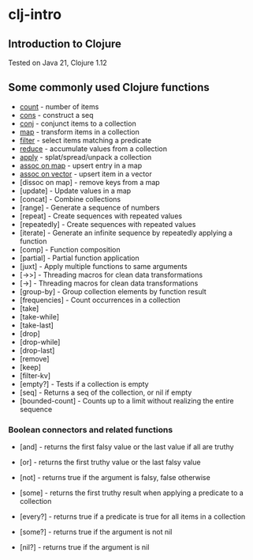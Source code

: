# clj-intro
## Introduction to Clojure

Tested on Java 21, Clojure 1.12

## Some commonly used Clojure functions 
- [count](count.clj) - number of items
- [cons](cons.clj) - construct a seq 
- [conj](conj.clj) - conjunct items to a collection
- [map](map.clj) - transform items in a collection
- [filter](filter.clj) - select items matching a predicate
- [reduce](reduce.clj) - accumulate values from a collection
- [apply](apply.clj) - splat/spread/unpack a collection
- [assoc on map](assoc-map.clj) - upsert entry in a map
- [assoc on vector](assoc-vector.clj) - upsert item in a vector
- [dissoc on map] - remove keys from a map
- [update] - Update values in a map
- [concat] - Combine collections
- [range] - Generate a sequence of numbers
- [repeat] - Create sequences with repeated values
- [repeatedly] - Create sequences with repeated values
- [iterate] - Generate an infinite sequence by repeatedly applying a function
- [comp] - Function composition
- [partial] - Partial function application
- [juxt] - Apply multiple functions to same arguments
- [->>] - Threading macros for clean data transformations
- [->] - Threading macros for clean data transformations
- [group-by] - Group collection elements by function result
- [frequencies] - Count occurrences in a collection
- [take]
- [take-while]
- [take-last]
- [drop]
- [drop-while]
- [drop-last]
- [remove]
- [keep]
- [filter-kv]
- [empty?] - Tests if a collection is empty
- [seq] - Returns a seq of the collection, or nil if empty
- [bounded-count] - Counts up to a limit without realizing the entire sequence

### Boolean connectors and related functions
- [and] - returns the first falsy value or the last value if all are truthy
- [or] - returns the first truthy value or the last falsy value
- [not] - returns true if the argument is falsy, false otherwise

- [some] - returns the first truthy result when applying a predicate to a collection
- [every?] - returns true if a predicate is true for all items in a collection
- [some?] - returns true if the argument is not nil
- [nil?] - returns true if the argument is nil
